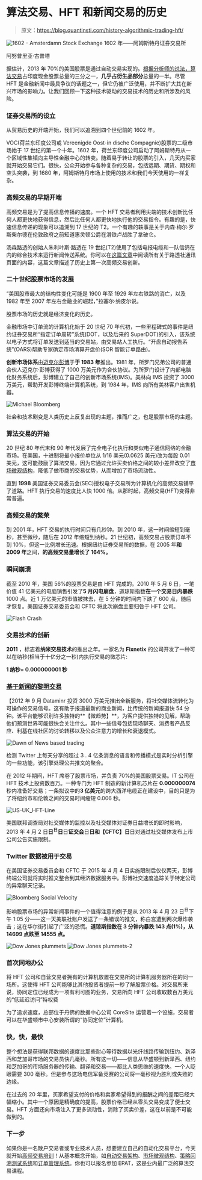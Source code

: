 # 算法交易、HFT 和新闻交易的历史

> 原文：<https://blog.quantinsti.com/history-algorithmic-trading-hft/>

![1602 - Amsterdamn Stock Exchange](img/4df6366e9faf0ed85e66bc5e8bc76c8c.png) 1602 年——阿姆斯特丹证券交易所

阿努普里亚·古普塔

据估计，2013 年 70%的美国股票是通过自动交易实现的。[根据分析师的说法，算法交易](https://quantra.quantinsti.com/course/getting-started-with-algorithmic-trading)占印度现金股票总量的三分之一，**几乎占衍生品部分**总量的一半。尽管 HFT 是金融新闻中最具争议的话题之一，但它仍被广泛使用，并不断扩大其在新兴市场的影响力。让我们回顾一下这种技术驱动的交易技术的历史和所涉及的风险。

### 证券交易所的设立

从贸易历史的开端开始，我们可以追溯到四个世纪前的 1602 年。

VOC(荷兰东印度公司或 Vereenigde Oost-in dische Compagnie)股票的二级市场始于 17 世纪的第一个十年。1602 年，荷兰东印度公司启动了阿姆斯特丹从一个区域性集镇向主导性金融中心的转变。随着易于转让的股票的引入，几天内买家就开始交易它们。很快，公众开始参与各种复杂的交易，包括远期、期货、期权和空头突袭，到 1680 年，阿姆斯特丹市场上使用的技术和我们今天使用的一样复杂。

### 高频交易的早期开端

高频交易是为了提高信息传播的速度。一个 HFT 交易者利用尖端的技术创新比任何人都更快地获得信息，然后比任何人都更快地执行他的交易指令。有趣的是，快速信息传递的现象可以追溯到 17 世纪的 T2。一个有趣的轶事是关于内森·梅尔·罗斯柴尔德在伦敦政府之前知道惠灵顿公爵在滑铁卢战胜了拿破仑。

汤森路透的创始人朱利叶斯·路透在 19 世纪(T2)使用了包括电报电缆和一队信鸽在内的综合技术来运行新闻传送系统。你可以在[这篇文章](/origin-of-modern-high-frequency-trading-4/)中阅读所有关于路透社通讯页面的内容，这篇文章描述了历史上第一次高频交易创新。

### 二十世纪股票市场的发展

“美国股市最大的结构性变化可能是 1900 年至 1929 年左右铁路的消亡，以及 1982 年至 2007 年左右金融业的崛起，”拉塞尔·纳皮尔说。

股票市场的历史就是经济变化的历史。

金融市场中订单流的计算机化始于 20 世纪 70 年代初，一些里程碑式的事件是纽约证券交易所“指定订单周转”系统(DOT，以及后来的 SuperDOT)的引入，该系统以电子方式将订单发送到适当的交易站，由交易站人工执行。“开盘自动报告系统”(OARS)帮助专家确定市场清算开盘价(SOR 智能订单路由)。

**创新市场体系**由[迈克尔彭博](http://en.wikipedia.org/wiki/Michael_Bloomberg)于**于 1983 年**推出。1981 年，所罗门兄弟公司的普通合伙人迈克尔·彭博获得了 1000 万美元作为合伙协议。为所罗门设计了内部电脑化财务系统后，彭博建立了自己的创新市场系统(IMS)。美林向 IMS 投资了 3000 万美元，帮助开发彭博终端计算机系统，到 1984 年，IMS 向所有美林客户出售机器。

![Michael Bloomberg](img/95024aa1b185d90aa168faa6d7e9e6ae.png)

社会和技术剧变是人类历史上反复出现的主题，推而广之，也是股票市场的主题。

### 算法交易的开始

20 世纪 80 年代末和 90 年代发展了完全电子化执行和类似电子通信网络的金融市场。在美国，十进制将最小报价单位从 1/16 美元(0.0625 美元)改为每股 0.01 美元，这可能鼓励了算法交易，因为它通过允许买卖价格之间的较小差异改变了[市场微观结构](/market-microstructure/)，降低了做市商的交易优势，从而增加了市场流动性。

直到 **1998** 美国证券交易委员会(SEC)授权电子交易所为计算机化的高频交易铺平了道路。HFT 执行交易的速度比人快 1000 倍。从那时起，高频交易(HFT)变得非常普遍。

### 高频交易的繁荣

到 2001 年，HFT 交易的执行时间只有几秒钟。到 2010 年，这一时间缩短到毫秒，甚至微秒，随后在 2012 年缩短到纳秒。21 世纪初，高频交易占股票订单不到 10%，但这一比例增长迅速。根据纽约证券交易所的数据，在 2005 年**和 2009 年**之间，**的高频交易量增长了 164%。**

### 瞬间崩溃

截至 2010 年，美国 56%的股票交易是由 HFT 完成的。2010 年 5 月 6 日，一笔价值 41 亿美元的电脑销售引发了**5 月闪电崩盘**，道琼斯指数**在一个交易日内暴跌** 1000 点。近 1 万亿美元的市值被抹去，在 5 分钟的时间内下跌了 600 点，随后才恢复。美国证券交易委员会和 CFTC 将此次崩盘主要归咎于 HFT 公司。

![Flash Crash](img/3cad26010ce0f7bd48a7f0dcec363d67.png)

### 交易技术的创新

**2011** ，标志着**纳米交易技术**的推出之年。一家名为 **Fixnetix** 的公司开发了一种可以在纳秒(相当于十亿分之一秒)内执行交易的微芯片:

**1 纳秒= 0.000000001 秒**

### [基于新闻的黎明交易](http://www.slideshare.net/QuantInsti/quantifying-news-for-automated-trading-methodology-and-profitability)

【2012 年 9 月 Dataminr 投资 3000 万美元推出全新服务，将社交媒体流转化为可操作的交易信号。这有助于报道最新的商业新闻，比传统的新闻报道快 54 分钟。该平台能够识别许多独特的**【微趋势】**，为客户提供独特的见解，帮助他们预测世界可能很快会关注什么。其中一些信号包括现场聊天、消费者产品反应、利基在线社区的讨论转移以及公众注意力的增长和衰退模式。

![Dawn of News based trading](img/cb1c51c4343437d9ea07cb1d093b069a.png)

检测 Twitter 上每天分享的超过 3 . 4 亿条消息的语言和传播模式是实时分析引擎的一些功能，该引擎处理公共推文的聚合。

在 2012 年期间，HFT 席卷了股票市场，并负责 70%的美国股票交易。IT 公司在 HFT 技术上投资数百万。一种专门为 HFT 制造的新计算机芯片在 **0.000000074** 秒内准备好交易；一条拟议中的**3 亿美元**的跨大西洋电缆正在建设中，目的只是为了将纽约市和伦敦之间的交易时间缩短 0.006 秒。

![US-UK_HFT-Line](img/95db15772c14bdb4300eca8c8a9e463d.png)

美国联邦调查局对社交媒体的监控以及社交媒体对证券日益增长的即时影响，2013 年 4 月 2 日**日<sup>日</sup>日**日**证交会**日**日和【CFTC】日**日对通过社交媒体发布上市公司公告实施限制。

### Twitter 数据被用于交易

在美国证券交易委员会和 CFTC 于 2015 年 4 月 4 日实施限制后仅仅两天，彭博终端公司就将实时推文整合到其经济数据服务中。彭博社交速度追踪关于特定公司的异常聊天记录。

![Bloomberg Social Velocity](img/2b71796648427d33fdc5b39a9fc781fa.png)

影响股票市场的异常新闻事件的一个值得注意的例子是从 2013 年 4 月 23 日<sup>日</sup>下午 1:05 分——这一天美联社账户发送了一条错误的推文，称白宫遭到两次爆炸袭击；这在华尔街引起了广泛的恐慌。**道琼斯指数在 3 分钟内暴跌 143 点(1%)，从 14699 点跌至 14555 点。**

![Dow Jones plummets](img/8094e460291a0d20514d0b2b054dec76.png) ![Dow Jones plummets-2](img/5973d34c538b10333a46f175a3e120bb.png)

### 首次同地办公

将 HFT 公司和自营交易者拥有的计算机放置在交易所的计算机服务器所在的同一场所。这使得 HFT 公司能够比其他投资者提前一秒了解股票价格。对交易所来说，协同定位已经成为一项有利可图的业务，交易所向 HFT 公司收取数百万美元的“低延迟访问”特权费

为了追求速度，总部位于丹佛的数据中心公司 CoreSite 运营着一个设施，交易者可以在华盛顿市中心安装所谓的“协同定位”计算机。

### 快，快，最快

整个想法是获得联邦数据的速度比那些耐心等待数据以光纤线路传输到纽约、新泽西和芝加哥市场的交易员快几毫秒。所有这一切——信息从华盛顿到新泽西、纽约和芝加哥的市场服务器的传输、翻译和交易——都比人类思维的速度快。一个人眨眼需要 300 毫秒。但是参与这场电信军备竞赛的公司将一毫秒视为胜利或失败的边缘。

在过去的 20 年里，买家希望支付的价格和卖家希望得到的报酬之间的差距已经大幅缩小。其中一个原因是精确度的提高，股票价格已经从零头交易变成了便士交易。HFT 方面还向市场注入了更多流动性，消除了买卖价差，这在以前是不可能做到的。

### **下一步**

如果你是一名散户交易者或专业技术人员，想要建立自己的自动化交易平台，今天就开始[高频交易培训](https://www.quantinsti.com/)！从基本概念开始，如[自动交易架构](/algorithmic-trading-system-architecture/)、[市场微观结构](/market-microstructure/)、[策略回溯测试系统](/backtesting/)和[订单管理系统](/automated-trading-order-management-system/)。你也可以报名参加 EPAT，这是业内最广泛的算法交易课程。